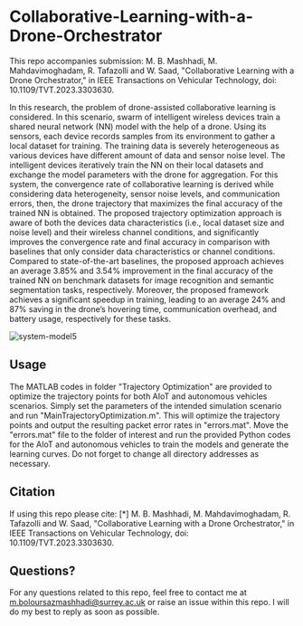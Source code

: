 # Collaborative-Learning-with-a-Drone-Orchestrator
This repo accompanies submission: M. B. Mashhadi, M. Mahdavimoghadam, R. Tafazolli and W. Saad, "Collaborative Learning with a Drone Orchestrator," in IEEE Transactions on Vehicular Technology, doi: 10.1109/TVT.2023.3303630.

In this research, the problem of drone-assisted collaborative learning is considered. In this scenario, swarm of intelligent wireless devices train a shared neural network (NN) model with the help of a drone. Using its sensors, each device records samples from its environment to gather a local dataset for training. The training data is severely heterogeneous as various devices have different amount of data and sensor noise level. The intelligent devices iteratively train the NN on their local datasets and exchange the model parameters with the drone for aggregation. For this system, the convergence rate of collaborative learning is derived while considering data heterogeneity, sensor noise levels, and communication errors, then, the drone trajectory that maximizes the final accuracy of the trained NN is obtained. The proposed trajectory optimization approach is aware of both the devices data characteristics (i.e., local dataset size and noise level) and their wireless channel conditions, and significantly improves the convergence rate and final accuracy in comparison with baselines that only consider data characteristics or channel conditions. Compared to state-of-the-art baselines, the proposed approach achieves an average 3.85% and 3.54% improvement in the final accuracy of the trained NN on benchmark datasets for image recognition and semantic segmentation tasks, respectively. Moreover, the proposed framework achieves a significant speedup in training, leading to an average 24% and 87% saving in the drone’s hovering time, communication overhead, and battery usage, respectively for these tasks.

![system-model5](https://github.com/DrMahdiBoloursazMashhadi/Collaborative-Learning-with-a-Drone-Orchestrator/assets/121172212/3bbc5dbf-116c-4a62-90a9-298ae4581ea7)

## Usage
The MATLAB codes in folder "Trajectory Optimization" are provided to optimize the trajectory points for both AIoT and autonomous vehicles scenarios. Simply set the parameters of the intended simulation scenario and run "MainTrajectoryOptimization.m". This will optimize the trajectory points and output the resulting packet error rates in "errors.mat". Move the "errors.mat" file to the folder of interest and run the provided Python codes for the AIoT and autonomous vehicles to train the models and generate the learning curves. Do not forget to change all directory addresses as necessary.

## Citation
If using this repo please cite: 
[*] M. B. Mashhadi, M. Mahdavimoghadam, R. Tafazolli and W. Saad, "Collaborative Learning with a Drone Orchestrator," in IEEE Transactions on Vehicular Technology, doi: 10.1109/TVT.2023.3303630.

## Questions?
For any questions related to this repo, feel free to contact me at m.boloursazmashhadi@surrey.ac.uk or raise an issue within this repo. I will do my best to reply as soon as possible.
